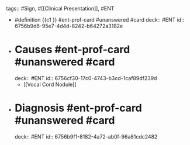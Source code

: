 tags:: #Sign, #[[Clinical Presentation]], #ENT

- #definition {{c1 }} #ent-prof-card #unanswered #card
  deck:: #ENT
  id:: 6756b9d6-95e7-4d4d-8242-b64272a3182e
- # Causes #ent-prof-card #unanswered #card
  deck:: #ENT
  id:: 6756cf30-17c0-4743-b3cd-1caf89df239d
	- [[Vocal Cord Nodule]]
- # Diagnosis #ent-prof-card #unanswered #card
  deck:: #ENT
  id:: 6756b9f1-8182-4a72-ab0f-96a81cdc2482